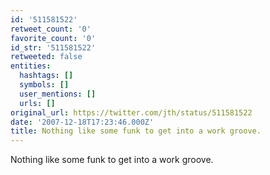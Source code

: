 ```yaml
---
id: '511581522'
retweet_count: '0'
favorite_count: '0'
id_str: '511581522'
retweeted: false
entities:
  hashtags: []
  symbols: []
  user_mentions: []
  urls: []
original_url: https://twitter.com/jth/status/511581522
date: '2007-12-18T17:23:46.000Z'
title: Nothing like some funk to get into a work groove.
---
```


Nothing like some funk to get into a work groove.